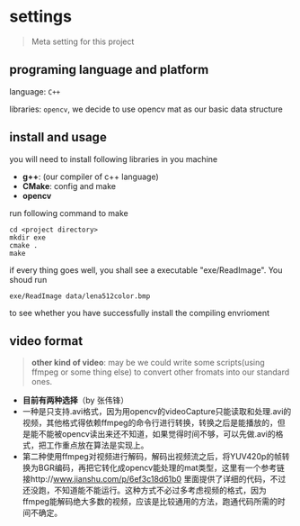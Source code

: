 # settings

> Meta setting for this project

## programing language and platform

language: `C++`

libraries: `opencv`, we decide to use opencv mat as our basic data structure

## install and usage

you will need to install following libraries in you machine

- **g++**: (our compiler of c++ language)
- **CMake**: config and make
- **opencv**

run following command to make

```
cd <project directory>
mkdir exe
cmake .
make
```

if every thing goes well, you shall see a executable "exe/ReadImage". You shoud run

```
exe/ReadImage data/lena512color.bmp
```

to see whether you have successfully install the compiling envrioment

## video format

> **other kind of video**: may be we could write some scripts(using ffmpeg or some thing else) to convert other fromats into our standard ones.
- **目前有两种选择**（by 张伟锋）
- 一种是只支持.avi格式，因为用opencv的videoCapture只能读取和处理.avi的视频，其他格式得依赖ffmpeg的命令行进行转换，转换之后是能播放的，但是能不能被opencv读出来还不知道，如果觉得时间不够，可以先做.avi的格式，把工作重点放在算法是实现上。
- 第二种使用ffmpeg对视频进行解码，解码出视频流之后，将YUV420p的帧转换为BGR编码，再把它转化成opencv能处理的mat类型，这里有一个参考链接http://www.jianshu.com/p/6ef3c18d61b0   里面提供了详细的代码，不过还没跑，不知道能不能运行。这种方式不必过多考虑视频的格式，因为ffmpeg能解码绝大多数的视频，应该是比较通用的方法，跑通代码所需的时间不确定。
